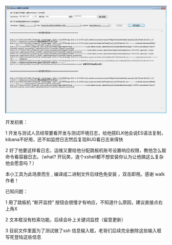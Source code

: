 ![image](https://github.com/thejosan/k8stools-log-monitor/blob/master/img/k8stools-log-monitor.jpg)

开发初衷： 

1 开发与测试人员经常要看开发与测试环境日志，给他搭ELK他会说ES语法复制，kibana不好用，还不如监控日志然后复现BUG看日志来得快

2 好了他要这样看日志，运维又要给他分配跳板机账号设置响应权限，教他怎么敲命令看容器日志。（what? 开玩笑，连个xshell都不想安装你认为让他搞这么复杂他会愿意吗？）

本小工具为此场景而生 , 编译成二进制文件后绿色免安装 ，双击即用。感谢 walk 作者！



已知问题： 

1 用了跳板机 “断开监控” 按钮会很慢才有响应，不知道什么原因，建议直接点右上角X

2 文本框没有检索功能，后续会补上关键词监控（留意更新）

3 目前文件里面为了测试做了ssh 信息输入框，老哥们后续完全删除这些输入框 写死登陆这些信息 



